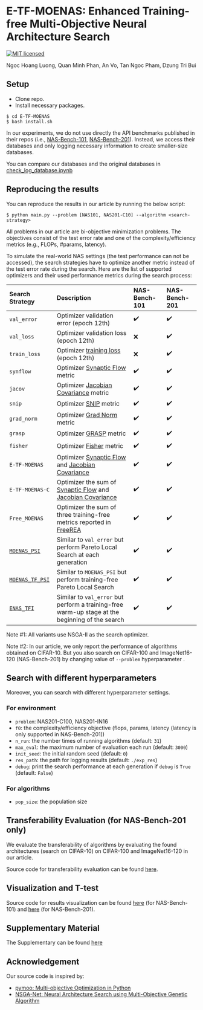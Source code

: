 # E-TF-MOENAS: Enhanced Training-free Multi-Objective Neural Architecture Search
[![MIT licensed](https://img.shields.io/badge/license-MIT-brightgreen.svg)](LICENSE.md)

Ngoc Hoang Luong, Quan Minh Phan, An Vo, Tan Ngoc Pham, Dzung Tri Bui

## Setup
- Clone repo.
- Install necessary packages.
```
$ cd E-TF-MOENAS
$ bash install.sh
```
In our experiments, we do not use directly the API benchmarks published in their repos (i.e., [NAS-Bench-101](https://arxiv.org/abs/1902.09635), [NAS-Bench-201](https://arxiv.org/abs/2001.00326)).
Instead, we access their databases and only logging necessary information to create smaller-size databases.
 
You can compare our databases and the original databases in [check_log_database.ipynb](notebooks/check_log_database.ipynb)
## Reproducing the results
You can reproduce the results in our article by running the below script:
```shell
$ python main.py --problem [NAS101, NAS201-C10] --algorithm <search-strategy> 
```
All problems in our article are bi-objective minimization problems.
The objectives consist of the test error rate and one of the complexity/efficiency metrics (e.g., FLOPs, #params, latency).

To simulate the real-world NAS settings (the test performance can not be accessed), the search strategies have to optimize another metric instead of the test error rate during the search.
Here are the list of supported optimizers and their used performance metrics during the search process:

| Search Strategy                   |Description            |  NAS-Bench-101                         | NAS-Bench-201                          |            
|:--------------------------|:----------------------|:---------------------------------------|:---------------------------------------|
|`val_error`          |Optimizer validation error (epoch 12th) | :heavy_check_mark: | :heavy_check_mark: |
|`val_loss`           |Optimizer validation loss (epoch 12th) | :x: | :heavy_check_mark: |
|`train_loss`         |Optimizer [training loss](https://arxiv.org/abs/2006.04492) (epoch 12th) | :x: | :heavy_check_mark: |
|`synflow`         |Optimizer [Synaptic Flow](https://arxiv.org/abs/2006.05467) metric | :heavy_check_mark: | :heavy_check_mark: |
|`jacov`         |Optimizer [Jacobian Covariance](https://arxiv.org/abs/2006.04647v1) metric | :heavy_check_mark: | :heavy_check_mark: |
|`snip`         |Optimizer [SNIP](https://arxiv.org/abs/1810.02340) metric | :heavy_check_mark: | :heavy_check_mark: |
|`grad_norm`         |Optimizer [Grad Norm](https://arxiv.org/abs/2101.08134) metric | :heavy_check_mark: | :heavy_check_mark: |
|`grasp`         |Optimizer [GRASP](https://arxiv.org/abs/2002.07376) metric  | :heavy_check_mark: | :heavy_check_mark: |
|`fisher`         |Optimizer [Fisher](https://arxiv.org/abs/1906.04113) metric  | :heavy_check_mark: | :heavy_check_mark: |
|`E-TF-MOENAS`        |Optimizer [Synaptic Flow](https://arxiv.org/abs/2006.05467) and [Jacobian Covariance](https://arxiv.org/abs/2006.04647v1) | :heavy_check_mark: | :heavy_check_mark: |
|`E-TF-MOENAS-C`        |Optimizer the sum of [Synaptic Flow](https://arxiv.org/abs/2006.05467) and [Jacobian Covariance](https://arxiv.org/abs/2006.04647v1) | :heavy_check_mark: | :heavy_check_mark: |
|`Free_MOENAS`        |Optimizer the sum of three training-free metrics reported in [FreeREA](https://arxiv.org/abs/2207.05135)  | :heavy_check_mark: | :heavy_check_mark: |
|[`MOENAS_PSI`](https://github.com/ELO-Lab/MOENAS-TF-PSI)         |Similar to `val_error` but perform Pareto Local Search at each generation | :heavy_check_mark: | :heavy_check_mark: |
|[`MOENAS_TF_PSI`](https://github.com/ELO-Lab/MOENAS-TF-PSI)         |Similar to `MOENAS_PSI` but perform training-free Pareto Local Search | :heavy_check_mark: | :heavy_check_mark: |
|[`ENAS_TFI`](https://github.com/ELO-Lab/ENAS-TFI)         |Similar to `val_error` but perform a training-free warm-up stage at the beginning of the search | :heavy_check_mark: | :heavy_check_mark: |

Note #1: All variants use NSGA-II as the search optimizer.

Note #2: In our article, we only report the performance of algorithms obtained on CIFAR-10. But you also search on CIFAR-100 and ImageNet16-120 (NAS-Bench-201) by changing value of `--problem` hyperparameter . 
## Search with different hyperparameters
Moreover, you can search with different hyperparameter settings.
### For environment
- `problem`: NAS201-C100, NAS201-IN16
- `f0`: the complexity/efficiency objective (flops, params, latency (latency is only supported in NAS-Bench-201))
- `n_run`: the number times of running algorithms (default: `31`)
- `max_eval`: the maximum number of evaluation each run (default: `3000`)
- `init_seed`: the initial random seed (default: `0`)
- `res_path`: the path for logging results (default: `./exp_res`)
- `debug`: print the search performance at each generation if `debug` is `True` (default: `False`)
### For algorithms
- `pop_size`: the population size


## Transferability Evaluation (for NAS-Bench-201 only)
We evaluate the transferability of algorithms by evaluating the found architectures (search on CIFAR-10) on CIFAR-100 and ImageNet16-120 in our article.

Source code for transferability evaluation can be found [here](notebooks/transferability_evaluation.ipynb).

## Visualization and T-test
Source code for results visualization can be found [here](notebooks/visualization101.ipynb) (for NAS-Bench-101) and [here](notebooks/visualization201.ipynb) (for NAS-Bench-201).

## Supplementary Material
The Supplementary can be found [here](docs/Supplementary.pdf)

## Acknowledgement
Our source code is inspired by:
- [pymoo: Multi-objective Optimization in Python](https://github.com/anyoptimization/pymoo)
- [NSGA-Net: Neural Architecture Search using Multi-Objective Genetic Algorithm](https://github.com/ianwhale/nsga-net)